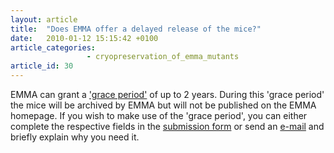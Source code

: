 ```yaml
---
layout: article
title:  "Does EMMA offer a delayed release of the mice?"
date:   2010-01-12 15:15:42 +0100
article_categories:
                 - cryopreservation_of_emma_mutants
article_id: 30
---
```


EMMA can grant a ['grace period'][link-grace-period] of up to 2 years. During this 'grace period' the mice will be archived by EMMA but will not be published on the EMMA homepage. If you wish to make use of the 'grace period', you can either complete the respective fields in the [submission form][link-submission] or send an [e-mail][email-emma] and briefly explain why you need it.

[link-grace-period]: https://www.infrafrontier.eu/delayed-release
[link-submission]: https://www.infrafrontier.eu/emma/publicSubmission/submissionForm.emma
[email-emma]: mailto:emma@infrafrontier.eu